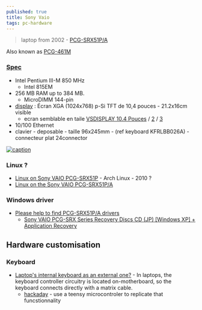 ```yaml
---
published: true
title: Sony Vaio
tags: pc-hardware
---
```

> laptop from 2002 - [PCG-SRX51P/A](https://www.manualslib.com/manual/248672/Sony-Pcg-Srx51p-A.html)

Also known as [PCG-461M](https://www.reddit.com/r/vaio/comments/zizudf/please_help_to_find_pcgsrx51pa_drivers/)

### [Spec](https://specspro.net/laptops/9297-sony-vaio-pcg-srx99/?currency=eur&country=fr/)
- Intel Pentium III-M 850 MHz
	- Intel 815EM 
- 256 MB RAM up to  384 MB. 
	- MicroDIMM 144-pin 
- [display](https://www.sony.com/electronics/support/res/manuals/Z008/Z008787111.PDF) : Écran XGA (1024x768) p-Si TFT de 10,4 pouces - 21.2x16cm visible
	- ecran semblable en taile [VSDISPLAY 10.4 Pouces](https://www.amazon.fr/VSDISPLAY-VS104T-003A-contr%C3%B4leur-Rapport-daspect/dp/B098B4QY1P/ref=sr_1_1?__mk_fr_FR=%C3%85M%C3%85%C5%BD%C3%95%C3%91&crid=2RS24RKVOCZFA&keywords=ecran%2Bips%2B10%2C4&qid=1700934602&s=computers&sprefix=ecran%2Bips%2B10%2C4%22%2Ccomputers%2C69&sr=1-1&ufe=app_do%3Aamzn1.fos.49fccda8-a887-4188-817b-b9a64bb30e43&th=1) / [2](https://www.amazon.fr/VSDISPLAY-Panneau-VS104T-003A-1024x768-M-NT68676/dp/B0B4DDH47V/ref=sr_1_2?__mk_fr_FR=%C3%85M%C3%85%C5%BD%C3%95%C3%91&crid=2RS24RKVOCZFA&keywords=ecran+ips+10%2C4&qid=1700934602&s=computers&sprefix=ecran+ips+10%2C4%22%2Ccomputers%2C69&sr=1-2&ufe=app_do%3Aamzn1.fos.49fccda8-a887-4188-817b-b9a64bb30e43) / [3](https://www.amazon.fr/Touch-Sensor-HT10X21-%C3%89cran-RT2281/dp/B07T2PMDTG/ref=sr_1_5?__mk_fr_FR=%C3%85M%C3%85%C5%BD%C3%95%C3%91&crid=2RS24RKVOCZFA&keywords=ecran+ips+10%2C4&qid=1700934602&s=computers&sprefix=ecran+ips+10%2C4%22%2Ccomputers%2C69&sr=1-5&ufe=app_do%3Aamzn1.fos.49fccda8-a887-4188-817b-b9a64bb30e43)
- 10/100 Ethernet 
- clavier - deposable - taille 96x245mm - (ref keyboard KFRLBB026A) - connecteur plat 24connector

[ ![caption](https://www.fdi.ucm.es/migs/catalogo/vaio_pcg_srx51p_a/vaio_pcg_srx51p_a.jpg)](https://www.fdi.ucm.es/migs/catalogo/vaio_pcg_srx51p_a/)

### Linux ?
- [Linux on Sony VAIO PCG-SRX51P](http://linux.bplaced.net/srx51p/) - Arch Linux  - 2010 ?
- [Linux on the Sony VAIO PCG-SRX51P/A ](http://homepage.eircom.net/~atownley/srx51p.html)

### Windows driver
- [Please help to find PCG-SRX51P/A drivers](https://www.reddit.com/r/vaio/comments/zizudf/please_help_to_find_pcgsrx51pa_drivers/)
	- [Sony VAIO PCG-SRX Series Recovery Discs CD (JP) [Windows XP] + Application Recovery](https://archive.org/details/pcg-srx)
    
## Hardware customisation

### Keyboard
- [Laptop's internal keyboard as an external one?](https://superuser.com/questions/184870/laptops-internal-keyboard-as-an-external-one) - In laptops, the keyboard controller circuitry is located on-motherboard, so the keyboard connects directly with a matrix cable. 
	- [hackaday](https://hackaday.com/2018/12/04/teensy-liberates-the-thinkpad-keyboard/) - use a teensy microcontroler to replicate that funcstionnality